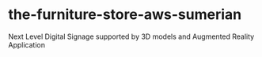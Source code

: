 # the-furniture-store-aws-sumerian
Next Level Digital Signage supported by 3D models and Augmented Reality Application
